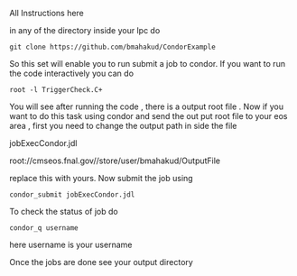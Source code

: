 All Instructions here

in any of the directory inside your lpc do 
```
git clone https://github.com/bmahakud/CondorExample
```
So this set will enable you to run submit a job to condor. If you want to run the code interactively you can do

```
root -l TriggerCheck.C+
```
You will see after running the code , there is a output root file . Now if you want to do this task using condor and send the out put root file to your eos area , first you need to change the output path in side the file 

jobExecCondor.jdl

root://cmseos.fnal.gov//store/user/bmahakud/OutputFile

replace this with yours. Now submit the job using 
```
condor_submit jobExecCondor.jdl
```

To check the status of job do

```
condor_q username

```
here username is your username

Once the jobs are done see your output directory




